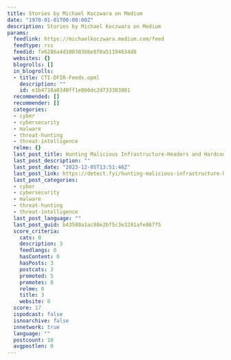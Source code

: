 ```yaml
---
title: Stories by Michael Koczwara on Medium
date: "1970-01-01T00:00:00Z"
description: Stories by Michael Koczwara on Medium
params:
  feedlink: https://michaelkoczwara.medium.com/feed
  feedtype: rss
  feedid: fe6286a4d100303bbe8f0a51194634d8
  websites: {}
  blogrolls: []
  in_blogrolls:
  - title: CTI-DFIR-Feeds.opml
    description: ""
    id: e1b4718a0340ff1e866dc2d733303081
  recommended: []
  recommender: []
  categories:
  - cyber
  - cybersecurity
  - malware
  - threat-hunting
  - threat-intelligence
  relme: {}
  last_post_title: Hunting Malicious Infrastructure-Headers and Hardcoded/Static Strings
  last_post_description: ""
  last_post_date: "2023-12-05T13:51:46Z"
  last_post_link: https://detect.fyi/hunting-malicious-infrastructure-headers-and-hardcoded-static-strings-2d7bb4e46d64?source=rss-cacb9c1b6e0c------2
  last_post_categories:
  - cyber
  - cybersecurity
  - malware
  - threat-hunting
  - threat-intelligence
  last_post_language: ""
  last_post_guid: b43580a1ac88e2bf5c3e3281afe867f5
  score_criteria:
    cats: 0
    description: 3
    feedlangs: 0
    hasContent: 0
    hasPosts: 3
    postcats: 3
    promoted: 5
    promotes: 0
    relme: 0
    title: 3
    website: 0
  score: 17
  ispodcast: false
  isnoarchive: false
  innetwork: true
  language: ""
  postcount: 10
  avgpostlen: 0
---
```

